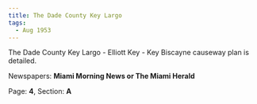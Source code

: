 ```yaml
---  
title: The Dade County Key Largo  
tags:  
  - Aug 1953  
---  
```

  
The Dade County Key Largo - Elliott Key - Key Biscayne causeway plan is detailed.  
  
Newspapers: **Miami Morning News or The Miami Herald**  
  
Page: **4**, Section: **A** 

